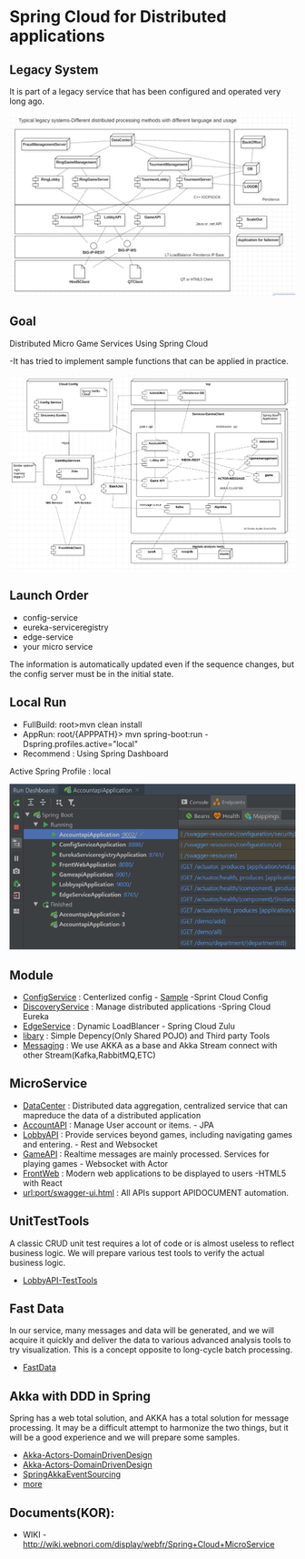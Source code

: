 # Spring Cloud for Distributed applications

## Legacy System
It is part of a legacy service that has been configured and operated very long ago.

![image](library/doc-res/oldsystem.png)

## Goal
Distributed Micro Game Services Using Spring Cloud

-It has tried to implement sample functions that can be applied in practice.

![Alt text](library/doc-res/spring-cloud-arc.png)

## Launch Order
* config-service
* eureka-serviceregistry
* edge-service
* your micro service
    
The information is automatically updated even if the sequence changes, but the config server must be in the initial state.

## Local Run
* FullBuild: root>mvn clean install
* AppRun: root/{APPPATH}> mvn spring-boot:run -Dspring.profiles.active="local"
* Recommend : Using Spring Dashboard

Active Spring Profile : local

![Alt text](library/doc-res/spring-dashboard.png)


## Module
* [ConfigService](config-service) : Centerlized config - [Sample](/library/config-sample) -Sprint Cloud Config
* [DiscoveryService](eureka-serviceregistry) : Manage distributed applications -Spring Cloud Eureka
* [EdgeService](edge-service) : Dynamic LoadBlancer - Spring Cloud Zulu
* [libary](library) : Simple Depency(Only Shared POJO) and Third party Tools
* [Messaging](library/akka.MD) : We use AKKA as a base and Akka Stream connect with other Stream(Kafka,RabbitMQ,ETC)

## MicroService
* [DataCenter](datacenter) : Distributed data aggregation, centralized service that can mapreduce the data of a distributed application
* [AccountAPI](accountapi) : Manage User account or items. - JPA
* [LobbyAPI](lobbyapi) : Provide services beyond games, including navigating games and entering. - Rest and Websocket
* [GameAPI](gameapi) : Realtime messages are mainly processed. Services for playing games - Websocket with Actor
* [FrontWeb](front-web) : Modern web applications to be displayed to users -HTML5 with React
* [url:port/swagger-ui.html](http://127.0.0.1:9000/swagger-ui.html) : All APIs support APIDOCUMENT automation.

## UnitTestTools
A classic CRUD unit test requires a lot of code or is almost useless to reflect business logic. We will prepare various test tools to verify the actual business logic.

* [LobbyAPI-TestTools](lobbyapi/src/test)

## Fast Data
In our service, many messages and data will be generated, and we will acquire it quickly and deliver the data to various advanced analysis tools to try visualization. This is a concept opposite to long-cycle batch processing.

* [FastData](fastdata.md)

## Akka with DDD in Spring

Spring has a web total solution, and AKKA has a total solution for message processing. It may be a difficult attempt to harmonize the two things, but it will be a good experience and we will prepare some samples.

* [Akka-Actors-DomainDrivenDesign](https://www.infoq.com/articles/Reactive-Systems-Akka-Actors-DomainDrivenDesign)
* [Akka-Actors-DomainDrivenDesign](https://www.slideshare.net/Lightbend/using-the-actor-model-with-domaindriven-design-ddd-in-reactive-systems-with-vaughn-vernon)
* [SpringAkkaEventSourcing](https://mromeh.com/2018/04/27/spring-boot-akka-event-sourcing-starter-part-1/)
* [more](https://www.google.co.kr/search?newwindow=1&source=hp&ei=jQNCXIuxHYjhvASs1JmQAQ&q=spring+akka+ddd&btnK=Google+Search&oq=spring+akka+ddd)

## Documents(KOR):
* WIKI - http://wiki.webnori.com/display/webfr/Spring+Cloud+MicroService



